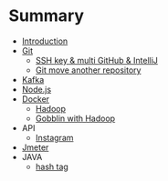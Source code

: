 # Summary

* [Introduction](README.md)
* [Git](git.md)
  * [SSH key & multi GitHub & IntelliJ](MultiGithub.md)
  * [Git move another repository](gitMove.md)
* [Kafka](kafka.md)
* [Node.js](nodejs.md)
* [Docker](docker.md)
  * [Hadoop](hadoop_in_docker.md)
  * [Gobblin with Hadoop](hadoopNgobbinINdocker.md)
* API
  * [Instagram](instagram.md)
* [Jmeter](jmeter.md)
* JAVA
  * [hash tag](extractHashTag.md)
